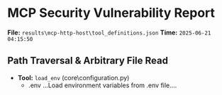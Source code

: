 # MCP Security Vulnerability Report
**File:** `results\mcp-http-host\tool_definitions.json`
**Time:** `2025-06-21 04:15:50`


## Path Traversal & Arbitrary File Read
- **Tool:** `load_env` (core\configuration.py)
    - .env
        ...Load environment variables from .env file....